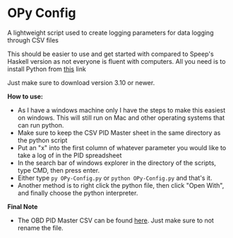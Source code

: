 # OPy Config
 A lightweight script used to create logging parameters for data logging through CSV files
 
 This should be easier to use and get started with compared to Speep's Haskell version as not everyone is fluent with computers. All you need is to install Python from [this](https://www.python.org/downloads/) link 

 Just make sure to download version 3.10 or newer.

 **How to use:**
 * As I have a windows machine only I have the steps to make this easiest on windows. This will still run on Mac and other operating systems that can run python.
 * Make sure to keep the CSV PID Master sheet in the same directory as the python script
 * Put an "x" into the first column of whatever parameter you would like to take a log of in the PID spreadsheet
 * In the search bar of windows explorer in the directory of the scripts, type CMD, then press enter.
 * Either type `py OPy-Config.py` or `python OPy-Config.py` and that's it.
 * Another method is to right click the python file, then click "Open With", and finally choose the python interpreter.


**Final Note**
 * The OBD PID Master CSV can be found [here](https://docs.google.com/spreadsheets/d/1ch2tyRrUQ67ai9sxeU1pBr5s8Qz32EOzjVaoeCC4ZqE/edit?usp=sharing). Just make sure to not rename the file.
